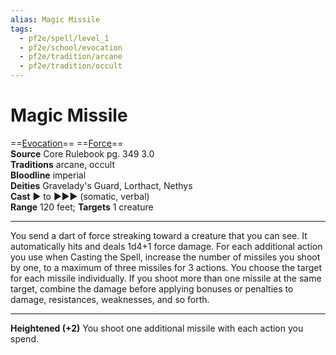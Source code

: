 ```yaml
---
alias: Magic Missile
tags:
  - pf2e/spell/level_1
  - pf2e/school/evocation
  - pf2e/tradition/arcane
  - pf2e/tradition/occult
---
```


# Magic Missile

==[Evocation](../../../Traits/Evocation.md)== ==[Force](../../../Traits/Force.md)==  
__Source__ Core Rulebook pg. 349 3.0  
**Traditions** arcane, occult  
**Bloodline** imperial  
**Deities** Gravelady's Guard, Lorthact, Nethys  
**Cast** ► to ►►► (somatic, verbal)  
**Range** 120 feet; **Targets** 1 creature

---

You send a dart of force streaking toward a creature that you can see. It automatically hits and deals 1d4+1 force damage. For each additional action you use when Casting the Spell, increase the number of missiles you shoot by one, to a maximum of three missiles for 3 actions. You choose the target for each missile individually. If you shoot more than one missile at the same target, combine the damage before applying bonuses or penalties to damage, resistances, weaknesses, and so forth.

<hr>

**Heightened (+2)** You shoot one additional missile with each action you spend.

